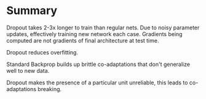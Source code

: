 Summary
=======

Dropout takes 2-3x longer to train than regular nets. Due to noisy parameter updates, effectively training new network each case. Gradients being computed are not gradients of final architecture at test time.

Dropout reduces overfitting.

Standard Backprop builds up brittle co-adaptations that don't generalize well to new data.

Dropout makes the presence of a particular unit unreliable, this leads to co-adaptations breaking.

